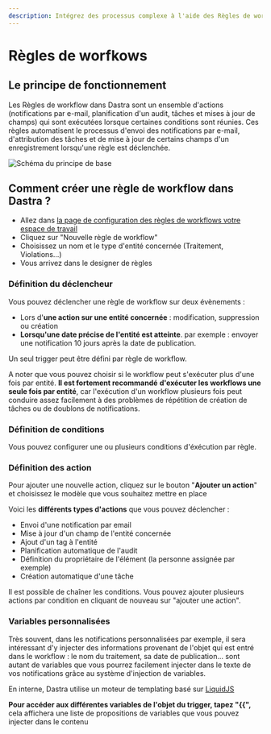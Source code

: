 ```yaml
---
description: Intégrez des processus complexe à l'aide des Règles de workflow personnalisées
---
```


# Règles de worfkows

## Le principe de fonctionnement

Les Règles de workflow dans Dastra sont un ensemble d'actions (notifications par e-mail, planification d'un audit, tâches et mises à jour de champs) qui sont exécutées lorsque certaines conditions sont réunies. Ces règles automatisent le processus d'envoi des notifications par e-mail, d'attribution des tâches et de mise à jour de certains champs d'un enregistrement lorsqu'une règle est déclenchée.

![Schéma du principe de base](<../../../.gitbook/assets/image (258) (1).png>)

## Comment créer une règle de workflow dans Dastra ?

* Allez dans [la page de configuration des règles de workflows votre espace de travail](https://app.dastra.eu/workspace/0/settings/workflow-rules)
* Cliquez sur "Nouvelle règle de workflow"
* Choisissez un nom et le type d'entité concernée (Traitement, Violations...)
* Vous arrivez dans le designer de règles

### Définition du déclencheur

Vous pouvez déclencher une règle de workflow sur deux évènements :&#x20;

* Lors d'**une action sur une entité concernée** : modification, suppression ou création&#x20;
* **Lorsqu'une date précise de l'entité est atteinte**. par exemple : envoyer une notification 10 jours après la date de publication.&#x20;

Un seul trigger peut être défini par règle de workflow.

A noter que vous pouvez choisir si le workflow peut s'exécuter plus d'une fois par entité. **Il est fortement recommandé** **d'exécuter les workflows une seule fois par entité**, car l'exécution d'un workflow plusieurs fois peut conduire assez facilement à des problèmes de répétition de création de tâches ou de doublons de notifications.

### Définition de conditions

Vous pouvez configurer une ou plusieurs conditions d'éxécution par règle.

### Définition des action

Pour ajouter une nouvelle action, cliquez sur le bouton "**Ajouter un action**" et choisissez le modèle que vous souhaitez mettre en place

Voici les **différents types d'actions** que vous pouvez déclencher :&#x20;

* Envoi d'une notification par email
* Mise à jour d'un champ de l'entité concernée
* Ajout d'un tag à l'entité
* Planification automatique de l'audit
* Définition du propriétaire de l'élément (la personne assignée par exemple)
* Création automatique d'une tâche

Il est possible de chaîner les conditions. Vous pouvez ajouter plusieurs actions par condition en cliquant de nouveau sur "ajouter une action".



### Variables personnalisées

Très souvent, dans les notifications personnalisées par exemple, il sera intéressant d'y injecter des informations provenant de l'objet qui est entré dans le workflow : le nom du traitement, sa date de publication... sont autant de variables que vous pourrez facilement injecter dans le texte de vos notifications grâce au système d'injection de variables.

En interne, Dastra utilise un moteur de templating basé sur [LiquidJS](https://shopify.github.io/liquid/basics/introduction/)

**Pour accéder aux différentes variables de l'objet du trigger, tapez "\{{",** cela affichera une liste de propositions de variables que vous pouvez injecter dans le contenu





